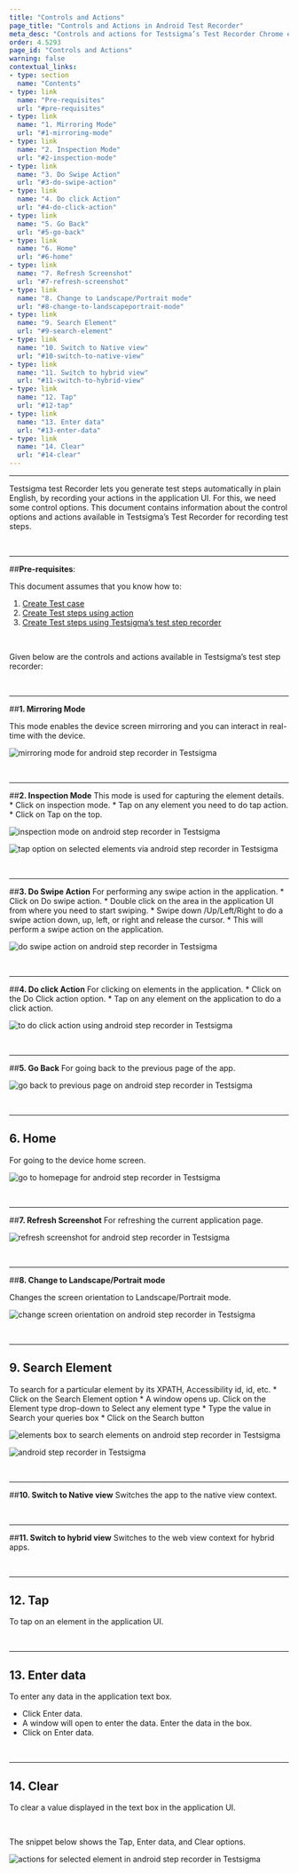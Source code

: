 ```yaml
---
title: "Controls and Actions"
page_title: "Controls and Actions in Android Test Recorder"
meta_desc: "Controls and actions for Testsigma’s Test Recorder Chrome extension"
order: 4.5293
page_id: "Controls and Actions"
warning: false
contextual_links:
- type: section
  name: "Contents"
- type: link
  name: "Pre-requisites"
  url: "#pre-requisites"
- type: link
  name: "1. Mirroring Mode"
  url: "#1-mirroring-mode"
- type: link
  name: "2. Inspection Mode"
  url: "#2-inspection-mode"
- type: link
  name: "3. Do Swipe Action"
  url: "#3-do-swipe-action"
- type: link
  name: "4. Do click Action"
  url: "#4-do-click-action"
- type: link
  name: "5. Go Back"
  url: "#5-go-back"
- type: link
  name: "6. Home"
  url: "#6-home"
- type: link
  name: "7. Refresh Screenshot"
  url: "#7-refresh-screenshot"
- type: link
  name: "8. Change to Landscape/Portrait mode"
  url: "#8-change-to-landscapeportrait-mode"
- type: link
  name: "9. Search Element"
  url: "#9-search-element"
- type: link
  name: "10. Switch to Native view"
  url: "#10-switch-to-native-view"
- type: link
  name: "11. Switch to hybrid view"
  url: "#11-switch-to-hybrid-view"
- type: link
  name: "12. Tap"
  url: "#12-tap"
- type: link
  name: "13. Enter data"
  url: "#13-enter-data"
- type: link
  name: "14. Clear"
  url: "#14-clear"
---
```


---

Testsigma test Recorder lets you generate test steps automatically in plain English, by recording your actions in the application UI. For this, we need some control options. This document contains information about the control options and actions available in Testsigma’s Test Recorder for recording test steps. 

&emsp;

---
##**Pre-requisites**:

This document assumes that you know how to:

 1. [Create Test case](https://testsigma.com/docs/test-cases/manage/add-edit-delete/)
 2. [Create Test steps using action](https://testsigma.com/docs/test-cases/create-steps-nl/overview/)
 3. [Create Test steps using Testsigma’s test step recorder](https://testsigma.com/docs/test-cases/create-steps-recorder/web-apps/overview/)

&emsp;

Given below are the controls and actions available in Testsigma’s test step recorder:
 
 &emsp;

---
##**1. Mirroring Mode**

 This mode enables the device screen mirroring and you can interact in real-time with the device.

![mirroring mode for android step recorder in Testsigma](https://docs.testsigma.com/images/controls-and-actions/mirroring-mode-android-step-recorder.png)

&emsp;

---
##**2. Inspection Mode**
 This mode is used for capturing the element details.
    * Click on inspection mode.
    * Tap on any element you need to do tap action.
    * Click on Tap on the top.

![inspection mode on android step recorder in Testsigma](https://docs.testsigma.com/images/controls-and-actions/inspection-mode-android-step-recorder.png)

![tap option on selected elements via android step recorder in Testsigma](https://docs.testsigma.com/images/controls-and-actions/tap-option-selected-elements-android-step-recorder.png)

&emsp;

---
##**3. Do Swipe Action**
  For performing any swipe action in the application.
    * Click on Do swipe action.
    * Double click on the area in the application UI from  where you need to start swiping.
    *  Swipe down /Up/Left/Right to do a swipe action down,  up, left, or right and release the cursor.
    * This will perform a swipe action on the application.

![do swipe action on android step recorder in Testsigma](https://docs.testsigma.com/images/controls-and-actions/do-swipe-action-android-step-recorder.png)

&emsp;

---
##**4. Do click Action**
 For clicking on elements in the application.
    * Click on the Do Click action option.
    * Tap on any element on the application to do a click action.

![ to do click action using android step recorder in Testsigma](https://docs.testsigma.com/images/controls-and-actions/click-on-elements-android-step-recorder.png)

&emsp;

---
##**5. Go Back**
 For going back to the previous page of the app.

![go back to previous page on android step recorder in Testsigma](https://docs.testsigma.com/images/controls-and-actions/go-back-android-step-recorder.png)

&emsp;

---
## **6. Home**
 For going to the device home screen.

![go to homepage for android step recorder in Testsigma](https://docs.testsigma.com/images/controls-and-actions/go-to-homepage-android-step-recorder.png)

&emsp;

---
##**7. Refresh Screenshot**
 For refreshing the current application page.

![refresh screenshot for android step recorder in Testsigma](https://docs.testsigma.com/images/controls-and-actions/refresh-screenshot-android-step-recorder.png)

&emsp;

---
##**8. Change to Landscape/Portrait mode**

Changes the screen orientation to Landscape/Portrait mode. 

![change screen orientation on android step recorder in Testsigma](https://docs.testsigma.com/images/controls-and-actions/change-screen-orientation-android-step-recorder.png)

&emsp;

---
## **9. Search Element**
 To search for a particular element by its XPATH, Accessibility id, id, etc.
    * Click on the Search Element option
    * A window opens up. Click on the Element type drop-down to Select any element type
    * Type the value in Search your queries box
    * Click on the Search button

![elements box to search elements on android step recorder in Testsigma](https://docs.testsigma.com/images/controls-and-actions/elements-box-to-search-android-step-recorder.png)

![android step recorder in Testsigma](https://docs.testsigma.com/images/controls-and-actions/search-element-by-type-android-step-recorder.png)

&emsp;

---
##**10. Switch to Native view**
Switches the app to the native view context.

&emsp;

---
##**11. Switch to hybrid view**
 Switches to the web view context for hybrid apps.

&emsp;

---
## **12. Tap**
 To tap on an element in the application UI.

&emsp;

---
## **13. Enter data**
To enter any data in the application text box.
 * Click Enter data.
 * A window will open to enter the data. Enter the data in the box.
 * Click on Enter data.

&emsp;

---
## **14. Clear**
 To clear a value displayed in the text box in the application UI.

&emsp;

The snippet below shows the Tap, Enter data, and Clear options.

![actions for selected element in android step recorder in Testsigma](https://docs.testsigma.com/images/controls-and-actions/actions-for-selected-element-android-step-recorder.png)








